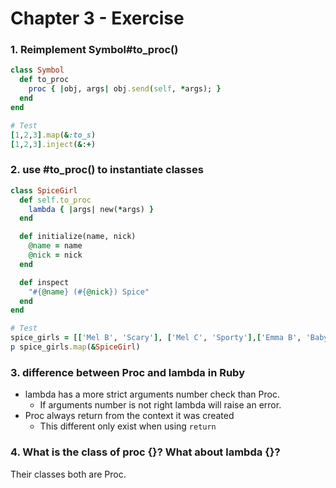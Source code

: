 # Chapter 3 - Exercise

### 1. Reimplement Symbol#to_proc()

```ruby
class Symbol
  def to_proc
    proc { |obj, args| obj.send(self, *args); }
  end
end

# Test
[1,2,3].map(&:to_s)
[1,2,3].inject(&:+)
```

### 2. use #to_proc() to instantiate classes

```ruby
class SpiceGirl
  def self.to_proc
    lambda { |args| new(*args) }
  end

  def initialize(name, nick)
    @name = name
    @nick = nick
  end

  def inspect
    "#{@name} (#{@nick}) Spice"
  end
end

# Test
spice_girls = [['Mel B', 'Scary'], ['Mel C', 'Sporty'],['Emma B', 'Baby']]
p spice_girls.map(&SpiceGirl)
```

### 3. difference between Proc and lambda in Ruby

* lambda has a more strict arguments number check than Proc.
  * If arguments number is not right lambda will raise an error.
* Proc always return from the context it was created
  * This different only exist when using `return`

### 4. What is the class of proc {}? What about lambda {}?

Their classes both are Proc.
